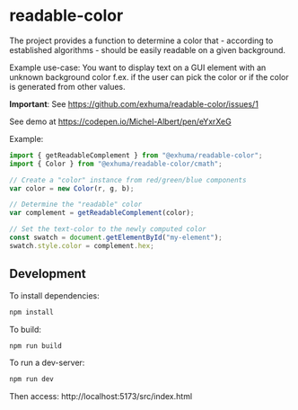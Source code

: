 # readable-color

The project provides a function to determine a color that - according to
established algorithms - should be easily readable on a given background.

Example use-case: You want to display text on a GUI element with an unknown
background color f.ex. if the user can pick the color or if the color is
generated from other values.

**Important**: See https://github.com/exhuma/readable-color/issues/1

See demo at https://codepen.io/Michel-Albert/pen/eYxrXeG

Example:

```javascript
import { getReadableComplement } from "@exhuma/readable-color";
import { Color } from "@exhuma/readable-color/cmath";

// Create a "color" instance from red/green/blue components
var color = new Color(r, g, b);

// Determine the "readable" color
var complement = getReadableComplement(color);

// Set the text-color to the newly computed color
const swatch = document.getElementById("my-element");
swatch.style.color = complement.hex;
```

## Development

To install dependencies:

```bash
npm install
```

To build:

```bash
npm run build
```

To run a dev-server:

```bash
npm run dev
```

Then access: http://localhost:5173/src/index.html
